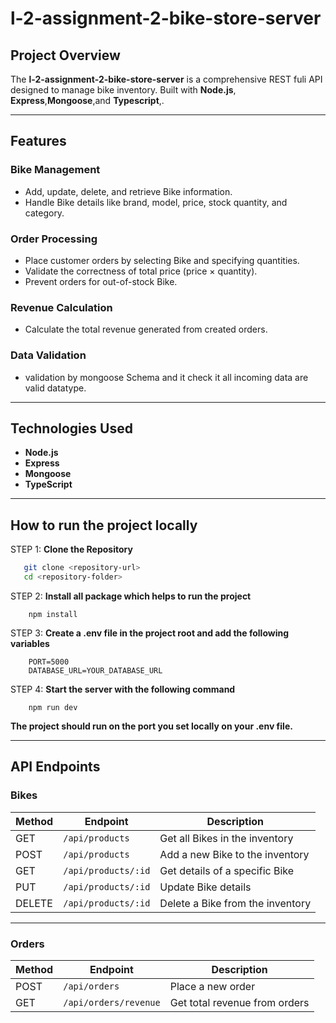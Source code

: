 # l-2-assignment-2-bike-store-server

## Project Overview

The **l-2-assignment-2-bike-store-server** is a comprehensive REST fuli API designed to manage bike inventory. Built with **Node.js**, **Express**,**Mongoose**,and **Typescript**,.

---

## Features

### Bike  Management

- Add, update, delete, and retrieve Bike information.
- Handle Bike  details like brand, model, price, stock quantity, and category.

### Order Processing

- Place customer orders by selecting  Bike and specifying quantities.
- Validate the correctness of total price (price × quantity).
- Prevent orders for out-of-stock Bike.

### Revenue Calculation

- Calculate the total revenue generated from created orders.

### Data Validation

- validation by mongoose Schema  and it check it all incoming data are valid datatype.

---

## Technologies Used

- **Node.js**
- **Express**
- **Mongoose**
- **TypeScript**

---

## How to run the project locally

STEP 1: **Clone the Repository**

```bash
   git clone <repository-url>
   cd <repository-folder>
```

STEP 2: **Install all package which helps to run the project**

```
    npm install
```

STEP 3: **Create a .env file in the project root and add the following variables**

```
    PORT=5000
    DATABASE_URL=YOUR_DATABASE_URL

```

STEP 4: **Start the server with the following command**

```
    npm run dev

```

**The project should run on the port you set locally on your .env file.**

---

## API Endpoints

### Bikes

| Method | Endpoint        | Description                     |
| ------ | --------------- | ------------------------------- |
| GET    | `/api/products`     | Get all Bikes in the inventory   |
| POST   | `/api/products`     | Add a new Bike to the inventory  |
| GET    | `/api/products/:id` | Get details of a specific Bike   |
| PUT    | `/api/products/:id` | Update Bike details              |
| DELETE | `/api/products/:id` | Delete a Bike from the inventory |

---

### Orders

| Method | Endpoint              | Description                   |
| ------ | --------------------- | ----------------------------- |
| POST   | `/api/orders`         | Place a new order             |
| GET    | `/api/orders/revenue` | Get total revenue from orders |
